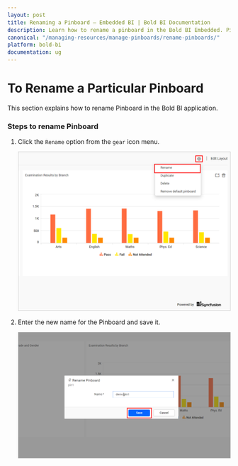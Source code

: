 ```yaml
---
layout: post
title: Renaming a Pinboard – Embedded BI | Bold BI Documentation
description: Learn how to rename a pinboard in the Bold BI Embedded. Pinboard is a collection of widgets from various dashboards pinned to it.
canonical: "/managing-resources/manage-pinboards/rename-pinboards/"
platform: bold-bi
documentation: ug
---
```


# To Rename a Particular Pinboard

This section explains how to rename Pinboard in the Bold BI application.

### Steps to rename Pinboard

1. Click the `Rename` option from the `gear` icon menu.

    ![Rename Option](/static/assets/managing-resources/manage-pinboards/images/rename-option.png#width=50%)

2. Enter the new name for the Pinboard and save it.

    ![Save Rename](/static/assets/managing-resources/manage-pinboards/images/save-rename.png#width=50%)